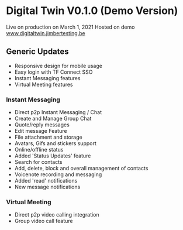 # Digital Twin V0.1.0 (Demo Version)

Live on production on March 1, 2021
Hosted on demo www.digitaltwin.jimbertesting.be

## Generic Updates
- Responsive design for mobile usage
- Easy login with TF Connect SSO
- Instant Messaging features
- Virtual Meeting features

### Instant Messaging
-  Direct p2p Instant Messaging / Chat
- Create and Manage Group Chat
- Quote/reply messages
- Edit message Feature
- File attachment and storage
- Avatars, Gifs and stickers support
- Online/offline status
- Added 'Status Updates' feature
- Search for contacts
- Add, delete, block and overall management of contacts
- Voicenote recording and messaging
- Added 'read' notifications
- New message notifications


### Virtual Meeting
- Direct p2p video calling integration
- Group video call feature
